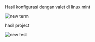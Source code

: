 Hasil konfigurasi dengan valet di linux mint 

![new term](https://github.com/user-attachments/assets/a137fe54-da71-43bd-8926-605f48b68768)

hasil project

![new test](https://github.com/user-attachments/assets/b3b4b6e9-ac35-42a5-a672-fa6dfe571220)
